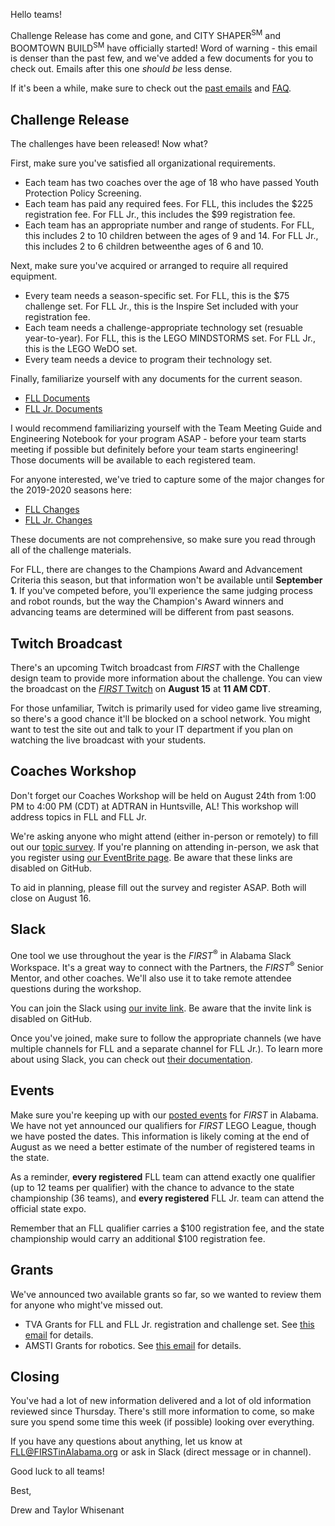 Hello teams!

Challenge Release has come and gone, and CITY SHAPER<sup>SM</sup> and BOOMTOWN BUILD<sup>SM</sup> have officially started! Word of warning - this email is denser than the past few, and we've added a few documents for you to check out. Emails after this one *should be* less dense. 

If it's been a while, make sure to check out the [past emails](https://github.com/drewwhis/alabama-first-lego-league/tree/master/2019-2020) and [FAQ](https://github.com/drewwhis/alabama-first-lego-league/wiki/Frequently-Asked-Questions).

## Challenge Release

The challenges have been released! Now what?

First, make sure you've satisfied all organizational requirements.
- Each team has two coaches over the age of 18 who have passed Youth Protection Policy Screening.
- Each team has paid any required fees. For FLL, this includes the \$225 registration fee. For FLL Jr., this includes the \$99 registration fee.
- Each team has an appropriate number and range of students. For FLL, this includes 2 to 10 children between the ages of 9 and 14. For FLL Jr., this includes 2 to 6 children betweenthe ages of 6 and 10.

Next, make sure you've acquired or arranged to require all required equipment.
- Every team needs a season-specific set. For FLL, this is the \$75 challenge set. For FLL Jr., this is the Inspire Set included with your registration fee.
- Each team needs a challenge-appropriate technology set (resuable year-to-year). For FLL, this is the LEGO MINDSTORMS set. For FLL Jr., this is the LEGO WeDO set.
- Every team needs a device to program their technology set.

Finally, familiarize yourself with any documents for the current season.
- [FLL Documents](https://github.com/drewwhis/alabama-first-lego-league/blob/master/2019-2020/fll/documents.md)
- [FLL Jr. Documents](https://github.com/drewwhis/alabama-first-lego-league/blob/master/2019-2020/flljr/documents.md)

I would recommend familiarizing yourself with the Team Meeting Guide and Engineering Notebook for your program ASAP - before your team starts meeting if possible but definitely before your team starts engineering! Those documents will be available to each registered team.

For anyone interested, we've tried to capture some of the major changes for the 2019-2020 seasons here:
- [FLL Changes](https://github.com/drewwhis/alabama-first-lego-league/blob/master/2019-2020/fll/whats-new.md)
- [FLL Jr. Changes](https://github.com/drewwhis/alabama-first-lego-league/blob/master/2019-2020/flljr/whats-new.md)

These documents are not comprehensive, so make sure you read through all of the challenge materials.

For FLL, there are changes to the Champions Award and Advancement Criteria this season, but that information won't be available until **September 1**. If you've competed before, you'll experience the same judging process and robot rounds, but the way the Champion's Award winners and advancing teams are determined will be different from past seasons.


## Twitch Broadcast

There's an upcoming Twitch broadcast from *FIRST* with the Challenge design team to provide more information about the challenge. You can view the broadcast on the [*FIRST* Twitch](https://www.twitch.tv/firstinspires) on **August 15** at **11 AM CDT**. 

For those unfamiliar, Twitch is primarily used for video game live streaming, so there's a good chance it'll be blocked on a school network. You might want to test the site out and talk to your IT department if you plan on watching the live broadcast with your students.


## Coaches Workshop

Don't forget our Coaches Workshop will be held on August 24th from 1:00 PM to 4:00 PM (CDT) at ADTRAN in Huntsville, AL! This workshop will address topics in FLL and FLL Jr.

We're asking anyone who might attend (either in-person or remotely) to fill out our [topic survey](). If you're planning on attending in-person, we ask that you register using [our EventBrite page](). Be aware that these links are disabled on GitHub.

To aid in planning, please fill out the survey and register ASAP. Both will close on August 16.


## Slack

One tool we use throughout the year is the *FIRST*<sup>&reg;</sup> in Alabama Slack Workspace. It's a great way to connect with the Partners, the *FIRST*<sup>&reg;</sup> Senior Mentor, and other coaches. We'll also use it to take remote attendee questions during the workshop.

You can join the Slack using [our invite link](). Be aware that the invite link is disabled on GitHub.

Once you've joined, make sure to follow the appropriate channels (we have multiple channels for FLL and a separate channel for FLL Jr.). To learn more about using Slack, you can check out [their documentation](https://get.slack.help/hc/en-us/categories/360000049043).


## Events

Make sure you're keeping up with our [posted events](https://github.com/drewwhis/alabama-first-lego-league/blob/master/2019-2020/event-dates.md) for *FIRST* in Alabama. We have not yet announced our qualifiers for *FIRST* LEGO League, though we have posted the dates. This information is likely coming at the end of August as we need a better estimate of the number of registered teams in the state.

As a reminder, **every registered** FLL team can attend exactly one qualifier (up to 12 teams per qualifier) with the chance to advance to the state championship (36 teams), and **every registered** FLL Jr. team can attend the official state expo.

Remember that an FLL qualifier carries a \$100 registration fee, and the state championship would carry an additional \$100 registration fee.


## Grants

We've announced two available grants so far, so we wanted to review them for anyone who might've missed out.
- TVA Grants for FLL and FLL Jr. registration and challenge set. See [this email](https://github.com/drewwhis/alabama-first-lego-league/blob/master/2019-2020/email-blasts/2019-07-24.md) for details.
- AMSTI Grants for robotics. See [this email](https://github.com/drewwhis/alabama-first-lego-league/blob/master/2019-2020/email-blasts/2019-07-21.md) for details.


## Closing

You've had a lot of new information delivered and a lot of old information reviewed since Thursday. There's still more information to come, so make sure you spend some time this week (if possible) looking over everything.

If you have any questions about anything, let us know at FLL@FIRSTinAlabama.org or ask in Slack (direct message or in channel).

Good luck to all teams!

Best,

Drew and Taylor Whisenant